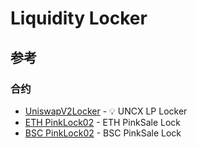 # Liquidity Locker

## 参考

### 合约
- [UniswapV2Locker](https://etherscan.io/address/0x663a5c229c09b049e36dcc11a9b0d4a8eb9db214) - 💡 UNCX LP Locker
- [ETH PinkLock02](https://etherscan.io/address/0x71B5759d73262FBb223956913ecF4ecC51057641) - ETH PinkSale Lock
- [BSC PinkLock02](https://bscscan.com/address/0x407993575c91ce7643a4d4cCACc9A98c36eE1BBE) - BSC PinkSale Lock